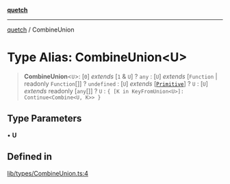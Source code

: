 [**quetch**](../README.md)

***

[quetch](../README.md) / CombineUnion

# Type Alias: CombineUnion\<U\>

> **CombineUnion**\<`U`\>: [`0`] *extends* [`1` & `U`] ? `any` : [`U`] *extends* [`Function` \| readonly `Function`[]] ? `undefined` : [`U`] *extends* [[`Primitive`](Primitive.md)] ? `U` : [`U`] *extends* readonly [`any`[]] ? `U` : `{ [K in KeyFromUnion<U>]: Continue<Combine<U, K>> }`

## Type Parameters

• **U**

## Defined in

[lib/types/CombineUnion.ts:4](https://github.com/nevoland/quetch/blob/db84578eb5eba15d3388a1c2cfad7cc80fe9fbe6/lib/types/CombineUnion.ts#L4)
